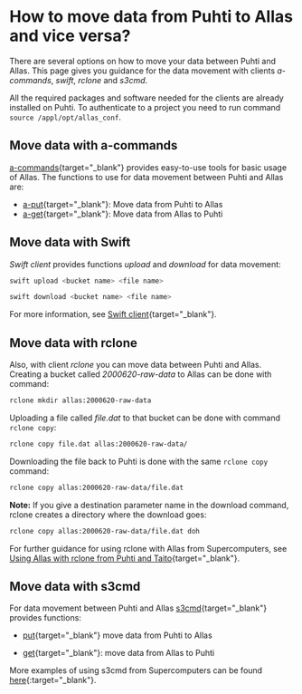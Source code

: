 # How to move data from Puhti to Allas and vice versa?

There are several options on how to move your data between Puhti and Allas. This page gives you guidance for the data movement with clients <i>a-commands</i>, _swift_, _rclone_ and _s3cmd_.

All the required packages and software needed for the clients are already installed on Puhti. To authenticate to a project you need to run command `source /appl/opt/allas_conf`.

## Move data with a-commands

[a-commands](../../data/Allas/using_allas/a_commands.md){target="_blank"} provides easy-to-use tools for basic usage of Allas. The functions to use for data movement between Puhti and Allas are:

* [a-put](../../data/Allas/using_allas/a_commands.md#a-put-uploads-data-to-allas){target="_blank"}: Move data from Puhti to Allas
* [a-get](../../data/Allas/using_allas/a_commands.md#a-get-retrieves-the-stored-data){target="_blank"}: Move data from Allas to Puhti 

## Move data with Swift

_Swift client_ provides functions _upload_ and _download_ for data movement:

```bash
swift upload <bucket name> <file name>
```
```bash
swift download <bucket name> <file name>
```
For more information, see [Swift client](../../data/Allas/using_allas/swift_client.md){target="_blank"}.

## Move data with rclone

Also, with client _rclone_ you can move data between Puhti and Allas. Creating a bucket called _2000620-raw-data_ to Allas can be done with command:

```bash
rclone mkdir allas:2000620-raw-data
```

Uploading a file called _file.dat_ to that bucket can be done with command `rclone copy`:

```bash
rclone copy file.dat allas:2000620-raw-data/
```

Downloading the file back to Puhti is done with the same `rclone copy` command:

```bash
rclone copy allas:2000620-raw-data/file.dat
```

**Note:** If you give a destination parameter name in the download command, rclone creates a directory where the download goes:

```bash
rclone copy allas:2000620-raw-data/file.dat doh
```

For further guidance for using rclone with Allas from Supercomputers, see [Using Allas with rclone from Puhti and Taito](../../data/Allas/using_allas/rclone.md){target="_blank"}.

## Move data with s3cmd

For data movement between Puhti and Allas [s3cmd](../../data/Allas/using_allas/s3_client.md){target="_blank"} provides functions:

* [put](../../data/Allas/using_allas/s3_client.md#create-buckets-and-upload-objects){target="_blank"} move data from Puhti to Allas

* [get](../../data/Allas/using_allas/s3_client.md#download-objects-and-buckets){target="_blank"}: move data from Allas to Puhti

More examples of using s3cmd from Supercomputers can be found [here](../../data/Allas/using_allas/s3_client.md){:target="_blank"}.
